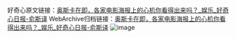 好奇心原文链接：[奥斯卡在即，各家电影海报上的心机你看得出来吗？_娱乐_好奇心日报-俞斯译](https://www.qdaily.com/articles/4208.html)
WebArchive归档链接：[奥斯卡在即，各家电影海报上的心机你看得出来吗？_娱乐_好奇心日报-俞斯译](http://web.archive.org/web/20190623153938/https://www.qdaily.com/articles/4208.html)
![image](http://ww3.sinaimg.cn/large/007d5XDply1g3vew80f4pj30u0a21x6p)
